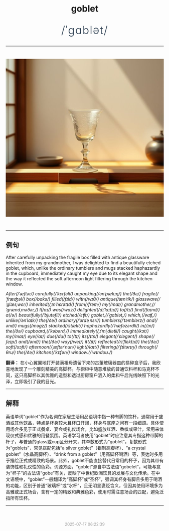 <div align="center">

# goblet

<div style="margin: 30px 0;">
<h1 style="font-size: 2.5em; font-weight: 300; letter-spacing: 2px; margin: 0; color: #2c3e50;">
/ˈgɑblət/
</h1>
</div>

</div>

---

<div align="center" style="margin: 40px 0;">

![goblet](images/goblet.png)

</div>

---

## 例句

After carefully unpacking the fragile box filled with antique glassware inherited from my grandmother, I was delighted to find a beautifully etched goblet, which, unlike the ordinary tumblers and mugs stacked haphazardly in the cupboard, immediately caught my eye due to its elegant shape and the way it reflected the soft afternoon light filtering through the kitchen window.

*After(/ˈæftər/) carefully(/ˈkɛrfəli/) unpacking(/ənˈpækɪŋ/) the(/ðə/) fragile(/ˈfræʤəl/) box(/bɑks/) filled(/fɪld/) with(/wɪθ/) antique(/ænˈtik/) glassware(/ˈglæsˌwɛr/) inherited(/ˌɪnˈhɛrətɪd/) from(/frəm/) my(/maɪ/) grandmother,(/ˈgrændˌməðər,/) I(/aɪ/) was(/wɑz/) delighted(/dɪˈlaɪtɪd/) to(/tɪ/) find(/faɪnd/) a(/ə/) beautifully(/ˈbjutəfli/) etched(/ɛʧt/) goblet,(/ˈgɑblət,/) which,(/wɪʧ,/) unlike(/ənˈlaɪk/) the(/ðə/) ordinary(/ˈɔrdəˌnɛri/) tumblers(/ˈtəmblərz/) and(/ənd/) mugs(/məgz/) stacked(/stækt/) haphazardly(/ˈhæfəzərdli/) in(/ɪn/) the(/ðə/) cupboard,(/ˈkəbərd,/) immediately(/ˌɪˈmiˌdiətli/) caught(/kɔt/) my(/maɪ/) eye(/aɪ/) due(/du/) to(/tɪ/) its(/ɪts/) elegant(/ˈɛləgənt/) shape(/ʃeɪp/) and(/ənd/) the(/ðə/) way(/weɪ/) it(/ɪt/) reflected(/rɪˈflɛktɪd/) the(/ðə/) soft(/sɔft/) afternoon(/ˌæftərˈnun/) light(/laɪt/) filtering(/ˈfɪltərɪŋ/) through(/θru/) the(/ðə/) kitchen(/ˈkɪʧən/) window.(/ˈwɪndoʊ./)*

**翻译：** 在小心翼翼地打开装满祖母遗留下来的古董玻璃器皿的易碎盒子后，我欣喜地发现了一个雕刻精美的高脚杯。与橱柜中随意堆放的普通饮料杯和马克杯不同，这只高脚杯以其优雅的造型和透过厨房窗户洒入的柔和午后光线映照下的光泽，立即吸引了我的目光。

---

## 解释

英语单词“goblet”作为名词在家居生活用品语境中指一种有脚的饮杯，通常用于盛酒或其他饮品，特点是杯身较大且杯口开阔，杯身与底座之间有一段细颈。具体使用场合多见于正式餐桌、宴会或礼仪场合，比如盛放红酒、香槟或果汁，常用来体现仪式感和优雅的用餐氛围。英语学习者使用“goblet”时应注意其专指这种带脚的杯子，与普通的glass或cup区分开来，其单数形式为“goblet”，复数形式为“goblets”，常见搭配包括“a silver goblet”（银制高脚杯）、“a crystal goblet”（水晶高脚杯）、“drink from a goblet”（用高脚杯喝酒）等，表达时多用于描绘正式或精致的场景。此外，goblet不能直接替代日常用的杯子，因为其带有装饰性和礼仪性的色彩。词源方面，“goblet”源自中古法语“gobelet”，可能与意为“杯子”的古法语“gobe”有关，反映了中世纪欧洲饮具的发展与文化传承。在中文语境中，“goblet”一般翻译为“高脚杯”或“圣杯”，强调其杯身有脚且多用于喝酒的功能，区别于普通“玻璃杯”或“水杯”，且无明显褒贬含义，但因其使用环境多为高雅或正式场合，含有一定的精致和典雅色彩，使用时需注意场合的匹配，避免泛指所有饮杯。


---

<div align="center" style="margin-top: 50px;">
<small style="color: #999; font-size: 0.9em;">2025-07-17 06:22:39</small>
</div>
